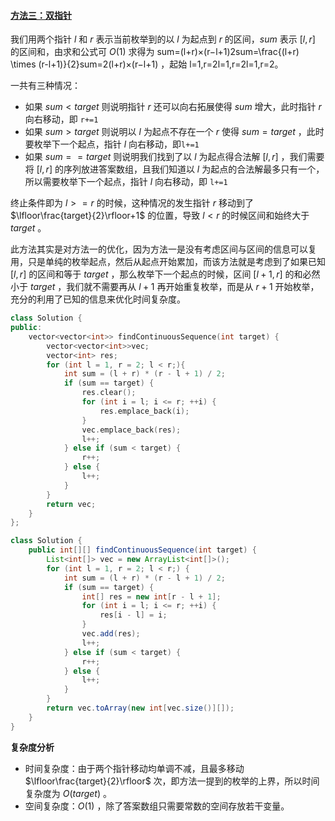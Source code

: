 ﻿#### [方法三：双指针](https://leetcode.cn/problems/he-wei-sde-lian-xu-zheng-shu-xu-lie-lcof/solutions/128296/mian-shi-ti-57-ii-he-wei-sde-lian-xu-zheng-shu-x-2/)

我们用两个指针 $l$ 和 $r$ 表示当前枚举到的以 $l$ 为起点到 $r$ 的区间，$sum$ 表示 $[l,r]$ 的区间和，由求和公式可 $O(1)$ 求得为 sum=(l+r)×(r−l+1)2sum=\frac{(l+r) \\times (r-l+1)}{2}sum\=2(l+r)×(r−l+1) ，起始 l=1,r=2l=1,r=2l\=1,r\=2。

一共有三种情况：

-   如果 $sum<target$ 则说明指针 $r$ 还可以向右拓展使得 $sum$ 增大，此时指针 $r$ 向右移动，即 `r+=1`
-   如果 $sum>target$ 则说明以 $l$ 为起点不存在一个 $r$ 使得 $sum=target$ ，此时要枚举下一个起点，指针 $l$ 向右移动，即`l+=1`
-   如果 $sum==target$ 则说明我们找到了以 $l$ 为起点得合法解 $[l,r]$ ，我们需要将 $[l,r]$ 的序列放进答案数组，且我们知道以 $l$ 为起点的合法解最多只有一个，所以需要枚举下一个起点，指针 $l$ 向右移动，即 `l+=1`

终止条件即为 $l>=r$ 的时候，这种情况的发生指针 $r$ 移动到了$\lfloor\frac{target}{2}\rfloor+1$ 的位置，导致 $l<r$ 的时候区间和始终大于 $target$ 。

此方法其实是对方法一的优化，因为方法一是没有考虑区间与区间的信息可以复用，只是单纯的枚举起点，然后从起点开始累加，而该方法就是考虑到了如果已知 $[l,r]$ 的区间和等于 $target$ ，那么枚举下一个起点的时候，区间 $[l+1,r]$ 的和必然小于 $target$ ，我们就不需要再从 $l+1$ 再开始重复枚举，而是从 $r+1$ 开始枚举，充分的利用了已知的信息来优化时间复杂度。

```cpp
class Solution {
public:
    vector<vector<int>> findContinuousSequence(int target) {
        vector<vector<int>>vec;
        vector<int> res;
        for (int l = 1, r = 2; l < r;){
            int sum = (l + r) * (r - l + 1) / 2;
            if (sum == target) {
                res.clear();
                for (int i = l; i <= r; ++i) {
                    res.emplace_back(i);
                }
                vec.emplace_back(res);
                l++;
            } else if (sum < target) {
                r++;
            } else {
                l++;
            }
        }
        return vec;
    }
};
```

```java
class Solution {
    public int[][] findContinuousSequence(int target) {
        List<int[]> vec = new ArrayList<int[]>();
        for (int l = 1, r = 2; l < r;) {
            int sum = (l + r) * (r - l + 1) / 2;
            if (sum == target) {
                int[] res = new int[r - l + 1];
                for (int i = l; i <= r; ++i) {
                    res[i - l] = i;
                }
                vec.add(res);
                l++;
            } else if (sum < target) {
                r++;
            } else {
                l++;
            }
        }
        return vec.toArray(new int[vec.size()][]);
    }
}
```

**复杂度分析**

-   时间复杂度：由于两个指针移动均单调不减，且最多移动 $\lfloor\frac{target}{2}\rfloor$ 次，即方法一提到的枚举的上界，所以时间复杂度为 $O(target)$ 。
-   空间复杂度：$O(1)$ ，除了答案数组只需要常数的空间存放若干变量。
